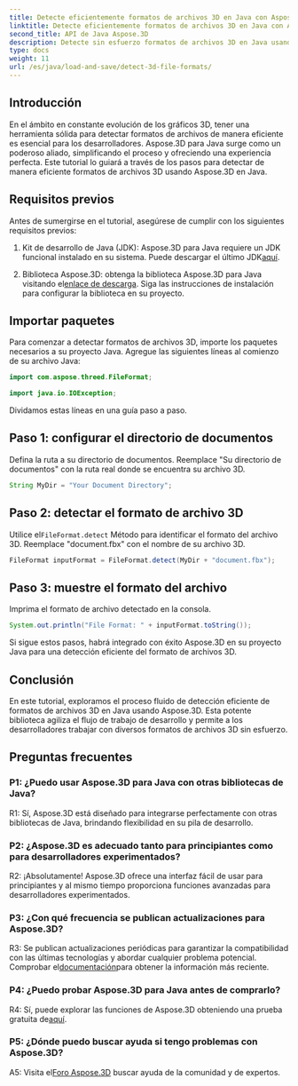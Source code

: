 ```yaml
---
title: Detecte eficientemente formatos de archivos 3D en Java con Aspose.3D
linktitle: Detecte eficientemente formatos de archivos 3D en Java con Aspose.3D
second_title: API de Java Aspose.3D
description: Detecte sin esfuerzo formatos de archivos 3D en Java usando Aspose.3D. Optimice su proceso de desarrollo con esta poderosa biblioteca.
type: docs
weight: 11
url: /es/java/load-and-save/detect-3d-file-formats/
---
```

## Introducción

En el ámbito en constante evolución de los gráficos 3D, tener una herramienta sólida para detectar formatos de archivos de manera eficiente es esencial para los desarrolladores. Aspose.3D para Java surge como un poderoso aliado, simplificando el proceso y ofreciendo una experiencia perfecta. Este tutorial lo guiará a través de los pasos para detectar de manera eficiente formatos de archivos 3D usando Aspose.3D en Java.

## Requisitos previos

Antes de sumergirse en el tutorial, asegúrese de cumplir con los siguientes requisitos previos:

1. Kit de desarrollo de Java (JDK): Aspose.3D para Java requiere un JDK funcional instalado en su sistema. Puede descargar el último JDK[aquí](https://www.oracle.com/java/technologies/javase-downloads.html).

2.  Biblioteca Aspose.3D: obtenga la biblioteca Aspose.3D para Java visitando el[enlace de descarga](https://releases.aspose.com/3d/java/). Siga las instrucciones de instalación para configurar la biblioteca en su proyecto.

## Importar paquetes

Para comenzar a detectar formatos de archivos 3D, importe los paquetes necesarios a su proyecto Java. Agregue las siguientes líneas al comienzo de su archivo Java:

```java
import com.aspose.threed.FileFormat;

import java.io.IOException;
```

Dividamos estas líneas en una guía paso a paso.

## Paso 1: configurar el directorio de documentos

Defina la ruta a su directorio de documentos. Reemplace "Su directorio de documentos" con la ruta real donde se encuentra su archivo 3D.

```java
String MyDir = "Your Document Directory";
```

## Paso 2: detectar el formato de archivo 3D

 Utilice el`FileFormat.detect` Método para identificar el formato del archivo 3D. Reemplace "document.fbx" con el nombre de su archivo 3D.

```java
FileFormat inputFormat = FileFormat.detect(MyDir + "document.fbx");
```

## Paso 3: muestre el formato del archivo

Imprima el formato de archivo detectado en la consola.

```java
System.out.println("File Format: " + inputFormat.toString());
```

Si sigue estos pasos, habrá integrado con éxito Aspose.3D en su proyecto Java para una detección eficiente del formato de archivos 3D.

## Conclusión

En este tutorial, exploramos el proceso fluido de detección eficiente de formatos de archivos 3D en Java usando Aspose.3D. Esta potente biblioteca agiliza el flujo de trabajo de desarrollo y permite a los desarrolladores trabajar con diversos formatos de archivos 3D sin esfuerzo.

## Preguntas frecuentes

### P1: ¿Puedo usar Aspose.3D para Java con otras bibliotecas de Java?

R1: Sí, Aspose.3D está diseñado para integrarse perfectamente con otras bibliotecas de Java, brindando flexibilidad en su pila de desarrollo.

### P2: ¿Aspose.3D es adecuado tanto para principiantes como para desarrolladores experimentados?

R2: ¡Absolutamente! Aspose.3D ofrece una interfaz fácil de usar para principiantes y al mismo tiempo proporciona funciones avanzadas para desarrolladores experimentados.

### P3: ¿Con qué frecuencia se publican actualizaciones para Aspose.3D?

 R3: Se publican actualizaciones periódicas para garantizar la compatibilidad con las últimas tecnologías y abordar cualquier problema potencial. Comprobar el[documentación](https://reference.aspose.com/3d/java/)para obtener la información más reciente.

### P4: ¿Puedo probar Aspose.3D para Java antes de comprarlo?

 R4: Sí, puede explorar las funciones de Aspose.3D obteniendo una prueba gratuita de[aquí](https://releases.aspose.com/).

### P5: ¿Dónde puedo buscar ayuda si tengo problemas con Aspose.3D?

 A5: Visita el[Foro Aspose.3D](https://forum.aspose.com/c/3d/18) buscar ayuda de la comunidad y de expertos.